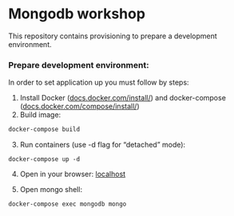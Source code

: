 Mongodb workshop
==============
This repository contains provisioning to prepare a development environment.

### Prepare development environment:
In order to set application up you must follow by steps:
1. Install Docker ([docs.docker.com/install/](https://docs.docker.com/install/)) and docker-compose ([docs.docker.com/compose/install/](https://docs.docker.com/compose/install/))
2. Build image:
 ```bash
docker-compose build
```
3. Run containers (use -d flag for “detached” mode):
```text
docker-compose up -d
```
4. Open in your browser: [localhost](localhost)

5. Open mongo shell:
```text
docker-compose exec mongodb mongo
```